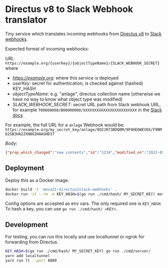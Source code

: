 # Directus v8 to Slack Webhook translator

Tiny service which translates incoming webhooks from [Directus v8](https://v8.docs.directus.io/)
to [Slack webhooks](https://api.slack.com/messaging/webhooks).

Expected format of incoming webhooks:

*URL*: `https://example.org/{userKey}/{objectTypeName}/{SLACK_WEBHOOK_SECRET}` where

- *https://example.org*: where this service is deployed
- *userKey*: secret for authentication, is checked against (hashed) KEY_HASH
- *objectTypeName*: e.g. "anlage", directus collection name (otherwise we have no way to know what object type was modified)
- *SLACK_WEBHOOK_SECRET*: secret URL path from Slack webhook URL, for example `T00000000/B00000000/XXXXXXXXXXXXXXXXXXXXXXXX` in the [Slack docs](https://api.slack.com/messaging/webhooks)

For example, the full URL for a `anlage` Webhook would be:
`https://example.org/my_secret_key/anlage/0O2JR73BDQ0M/9P4HEOWEVOX/F9NMD2SB3HA2ZXNBGIHAASHD37`

*Body*:

```json
{"prop_which_changed":"new contents","id":"1234","modified_on":"2022-05-05 20:20:15","modified_by":123}
```

## Deployment

Deploy this as a Docker image.

```bash
docker build -t 'mova21-directus2slack-webhooks' .
docker run -it --rm -e KEY_HASH=$(go run ./cmd/hash/ MY_SECRET_KEY) mova21-directus2slack-webhooks
```

Config options are accepted as env vars. The only required one is `KEY_HASH`.
To hash a key, you can use `go run ./cmd/hash/ <KEY>`.

## Development

For testing, you can run this locally and use localtunnel or ngrok for forwarding from Directus.

```bash
KEY_HASH=$(go run ./cmd/hash/ MY_SECRET_KEY) go run ./cmd/server/
yarn add localtunnel
yarn run lt --port 8080
```
